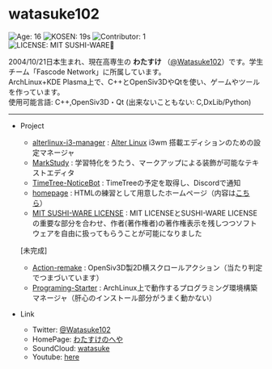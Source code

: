 # watasuke102


![Age: 16](https://img.shields.io/badge/Age-15-blue?style=for-the-badge)
![KOSEN: 19s](https://img.shields.io/badge/KOSEN-20s-green?style=for-the-badge)
![Contributor: 1](https://img.shields.io/badge/contributors-1-red?style=for-the-badge)  
![LICENSE: MIT SUSHI-WARE🍣](https://watasuke.tk/pic/license-MIT_SUSHI-WARE.svg)

2004/10/21日本生まれ、現在高専生の **わたすけ** （[@Watasuke102](https://twitter.com/Watasuke102)）です。学生チーム「Fascode Network」に所属しています。  
ArchLinux+KDE Plasma上で、C++とOpenSiv3DやQtを使い、ゲームやツールを作っています。  
使用可能言語: C++,OpenSiv3D・Qt (出来ないこともない: C,DxLib/Python)  

---

- Project
  - [alterlinux-i3-manager](https://github.com/FascodeNet/alterlinux-i3-manager) : [Alter Linux](https://fascode.net/projects/linux/alter/) i3wm 搭載エディションのための設定マネージャ
  - [MarkStudy](https://github.com/watasuke102/MarkStudy) : 学習特化をうたう、マークアップによる装飾が可能なテキストエディタ  
  - [TimeTree-NoticeBot](https://github.com/watasuke102/TimeTree-NoticeBot) : TimeTreeの予定を取得し、Discordで通知  
  - [homepage](https://github.com/watasuke102/homepage) : HTMLの練習として用意したホームページ（内容は[こちら](https://watasuke.tk)）  
  - [MIT SUSHI-WARE LICENSE](https://github.com/watasuke102/mit-sushi-ware) : MIT LICENSEとSUSHI-WARE LICENSEの重要な部分を合わせ、作者(著作権者)の著作権表示を残しつつソフトウェアを自由に扱ってもらうことが可能になりました
  
  [未完成]
  - [Action-remake](https://github.com/watasuke102/Action-remake) : OpenSiv3D製2D横スクロールアクション（当たり判定でつまづいています）
  - [Programing-Starter](https://github.com/watasuke102/Programing-Starter) : ArchLinux上で動作するプログラミング環境構築マネージャ（肝心のインストール部分がうまく動かない）
  
- Link
  - Twitter: [@Watasuke102](https://twitter.com/Watasuke102)  
  - HomePage: [わたすけのへや](http://menster.wp.xdomain.jp)  
  - SoundCloud: [watasuke](https://soundcloud.com/watasuke)  
  - Youtube: [here](https://www.youtube.com/channel/UCAX7m91OThALVORxdyKEhNA)
